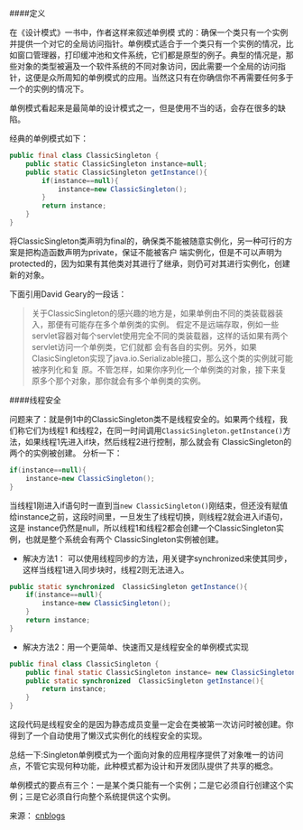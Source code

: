 ####定义

在《设计模式》一书中，作者这样来叙述单例模 式的：确保一个类只有一个实例并提供一个对它的全局访问指针。单例模式适合于一个类只有一个实例的情况，比如窗口管理器，打印缓冲池和文件系统，它们都是原型的例子。典型的情况是，那些对象的类型被遍及一个软件系统的不同对象访问，因此需要一个全局的访问指针，这便是众所周知的单例模式的应用。当然这只有在你确信你不再需要任何多于一个的实例的情况下。

单例模式看起来是最简单的设计模式之一，但是使用不当的话，会存在很多的缺陷。

经典的单例模式如下：
```Java
public final class ClassicSingleton {
    public static ClassicSingleton instance=null;
    public static ClassicSingleton getInstance(){
        if(instance==null){
            instance=new ClassicSingleton();
        }
        return instance;
    }
}
```
将ClassicSingleton类声明为final的，确保类不能被随意实例化，另一种可行的方案是把构造函数声明为private，保证不能被客户 端实例化，但是不可以声明为protected的，因为如果有其他类对其进行了继承，则仍可对其进行实例化，创建新的对象。

下面引用David Geary的一段话：
>关于ClassicSingleton的感兴趣的地方是，如果单例由不同的类装载器装入，那便有可能存在多个单例类的实例。 假定不是远端存取，例如一些servlet容器对每个servlet使用完全不同的类装载器，这样的话如果有两个servlet访问一个单例类，它们就都 会有各自的实例。另外，如果ClasicSingleton实现了java.io.Serializable接口，那么这个类的实例就可能被序列化和复 原。不管怎样，如果你序列化一个单例类的对象，接下来复原多个那个对象，那你就会有多个单例类的实例。

####线程安全

问题来了：就是例1中的ClassicSingleton类不是线程安全的。如果两个线程，我们称它们为线程1 和线程2，在同一时间调用`ClassicSingleton.getInstance()`方法，如果线程1先进入if块，然后线程2进行控制，那么就会有 ClassicSingleton的两个的实例被创建。
分析一下：
```Java
if(instance==null){
    instance=new ClassicSingleton();
}
```
当线程1刚进入if语句时一直到当`new ClassicSingleton()`刚结束，但还没有赋值给instance之前，这段时间里，一旦发生了线程切换，则线程2就会进入if语句，这是 instance仍然是null，所以线程1和线程2都会创建一个ClassicSingleton实例，也就是整个系统会有两个 ClassicSingleton实例被创建。

- 解决方法1： 可以使用线程同步的方法，用关键字synchronized来使其同步，这样当线程1进入同步块时，线程2则无法进入。
```Java
public static synchronized  ClassicSingleton getInstance(){
    if(instance==null){
        instance=new ClassicSingleton();
    }
    return instance;
}
```
- 解决方法2：用一个更简单、快速而又是线程安全的单例模式实现
```Java
public final class ClassicSingleton {
    public final static ClassicSingleton instance= new ClassicSingleton();
    public static synchronized  ClassicSingleton getInstance(){
        return instance;
    }
}
```

这段代码是线程安全的是因为静态成员变量一定会在类被第一次访问时被创建。你得到了一个自动使用了懒汉式实例化的线程安全的实现。

总结一下:Singleton单例模式为一个面向对象的应用程序提供了对象唯一的访问点，不管它实现何种功能，此种模式都为设计和开发团队提供了共享的概念。

单例模式的要点有三个：一是某个类只能有一个实例；二是它必须自行创建这个实例；三是它必须自行向整个系统提供这个实例。

来源： [cnblogs](http://www.cnblogs.com/coser/archive/2011/04/16/2017724.html)
